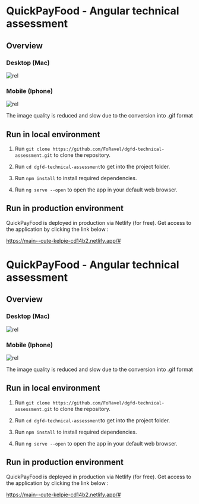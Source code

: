 # QuickPayFood - Angular technical assessment 

## Overview

### Desktop (Mac)
![rel](https://i.ibb.co/fDkyj1z/ezgif-com-video-to-gif-2.gif) 

### Mobile (Iphone)
![rel](https://i.ibb.co/RcCFXQc/IMG-0.gif) 

The image quality is reduced and slow due to the conversion into .gif format



## Run in local environment 

1. Run `git clone https://github.com/FoRavel/dgfd-technical-assessment.git` to clone the repository.

2. Run `cd dgfd-technical-assessment`to get into the project folder.

3. Run `npm install` to install required dependencies.

4. Run `ng serve --open` to open the app in your default web browser.

## Run in production environment

QuickPayFood is deployed in production via Netlify (for free). Get access to the application by clicking the link below :

https://main--cute-kelpie-cd14b2.netlify.app/#

# QuickPayFood - Angular technical assessment 

## Overview

### Desktop (Mac)
![rel](https://i.ibb.co/fDkyj1z/ezgif-com-video-to-gif-2.gif) 

### Mobile (Iphone)
![rel](https://i.ibb.co/RcCFXQc/IMG-0.gif) 

The image quality is reduced and slow due to the conversion into .gif format



## Run in local environment 

1. Run `git clone https://github.com/FoRavel/dgfd-technical-assessment.git` to clone the repository.

2. Run `cd dgfd-technical-assessment`to get into the project folder.

3. Run `npm install` to install required dependencies.

4. Run `ng serve --open` to open the app in your default web browser.

## Run in production environment

QuickPayFood is deployed in production via Netlify (for free). Get access to the application by clicking the link below :

https://main--cute-kelpie-cd14b2.netlify.app/#

